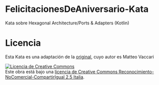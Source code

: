 # FelicitacionesDeAniversario-Kata
Kata sobre Hexagonal Architecture/Ports &amp; Adapters (Kotlin)

# Licencia
<p>Esta Kata es una adaptación de la <a href="https://github.com/xpmatteo/birthday-greetings-kata">original</a>, cuyo autor es Matteo Vaccari</p>
<p><a rel="license" href="http://creativecommons.org/licenses/by-nc-sa/2.5/it/"><img alt="Licencia de Creative Commons" style="border-width:0" src="https://i.creativecommons.org/l/by-nc-sa/2.5/it/88x31.png" /></a><br />Este obra está bajo una <a rel="license" href="http://creativecommons.org/licenses/by-nc-sa/2.5/it/">licencia de Creative Commons Reconocimiento-NoComercial-CompartirIgual 2.5 Italia</a>.</p>
